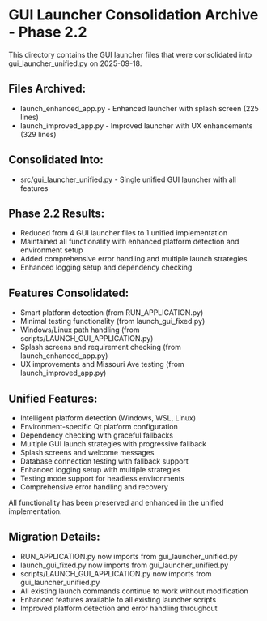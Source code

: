 # GUI Launcher Consolidation Archive - Phase 2.2

This directory contains the GUI launcher files that were consolidated into gui_launcher_unified.py on 2025-09-18.

## Files Archived:
- launch_enhanced_app.py - Enhanced launcher with splash screen (225 lines)
- launch_improved_app.py - Improved launcher with UX enhancements (329 lines)

## Consolidated Into:
- src/gui_launcher_unified.py - Single unified GUI launcher with all features

## Phase 2.2 Results:
- Reduced from 4 GUI launcher files to 1 unified implementation
- Maintained all functionality with enhanced platform detection and environment setup
- Added comprehensive error handling and multiple launch strategies
- Enhanced logging setup and dependency checking

## Features Consolidated:
- Smart platform detection (from RUN_APPLICATION.py)
- Minimal testing functionality (from launch_gui_fixed.py)
- Windows/Linux path handling (from scripts/LAUNCH_GUI_APPLICATION.py)
- Splash screens and requirement checking (from launch_enhanced_app.py)
- UX improvements and Missouri Ave testing (from launch_improved_app.py)

## Unified Features:
- Intelligent platform detection (Windows, WSL, Linux)
- Environment-specific Qt platform configuration
- Dependency checking with graceful fallbacks
- Multiple GUI launch strategies with progressive fallback
- Splash screens and welcome messages
- Database connection testing with fallback support
- Enhanced logging setup with multiple strategies
- Testing mode support for headless environments
- Comprehensive error handling and recovery

All functionality has been preserved and enhanced in the unified implementation.

## Migration Details:
- RUN_APPLICATION.py now imports from gui_launcher_unified.py
- launch_gui_fixed.py now imports from gui_launcher_unified.py
- scripts/LAUNCH_GUI_APPLICATION.py now imports from gui_launcher_unified.py
- All existing launch commands continue to work without modification
- Enhanced features available to all existing launcher scripts
- Improved platform detection and error handling throughout